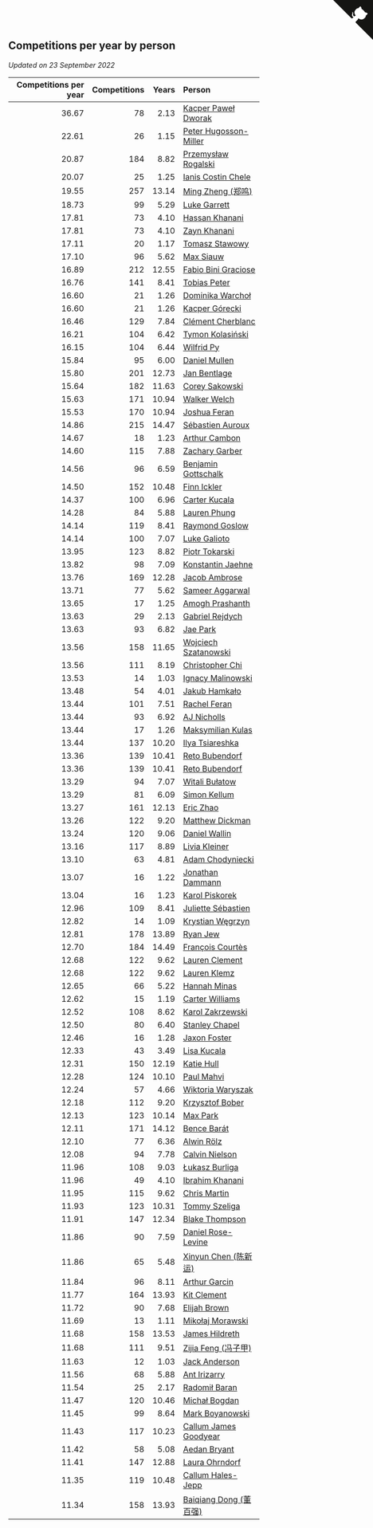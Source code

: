 ## Competitions per year by person

*Updated on 23 September 2022*

| Competitions per year | Competitions | Years | Person |
| ---: | ---: | ---: | :--- |
| 36.67 | 78 | 2.13 | [Kacper Paweł Dworak](https://www.worldcubeassociation.org/persons/2020DWOR01) |
| 22.61 | 26 | 1.15 | [Peter Hugosson-Miller](https://www.worldcubeassociation.org/persons/2021HUGO01) |
| 20.87 | 184 | 8.82 | [Przemysław Rogalski](https://www.worldcubeassociation.org/persons/2013ROGA02) |
| 20.07 | 25 | 1.25 | [Ianis Costin Chele](https://www.worldcubeassociation.org/persons/2021CHEL01) |
| 19.55 | 257 | 13.14 | [Ming Zheng (郑鸣)](https://www.worldcubeassociation.org/persons/2009ZHEN11) |
| 18.73 | 99 | 5.29 | [Luke Garrett](https://www.worldcubeassociation.org/persons/2017GARR05) |
| 17.81 | 73 | 4.10 | [Hassan Khanani](https://www.worldcubeassociation.org/persons/2018KHAN26) |
| 17.81 | 73 | 4.10 | [Zayn Khanani](https://www.worldcubeassociation.org/persons/2018KHAN28) |
| 17.11 | 20 | 1.17 | [Tomasz Stawowy](https://www.worldcubeassociation.org/persons/2021STAW01) |
| 17.10 | 96 | 5.62 | [Max Siauw](https://www.worldcubeassociation.org/persons/2017SIAU02) |
| 16.89 | 212 | 12.55 | [Fabio Bini Graciose](https://www.worldcubeassociation.org/persons/2010GRAC02) |
| 16.76 | 141 | 8.41 | [Tobias Peter](https://www.worldcubeassociation.org/persons/2014PETE03) |
| 16.60 | 21 | 1.26 | [Dominika Warchoł](https://www.worldcubeassociation.org/persons/2021WARC01) |
| 16.60 | 21 | 1.26 | [Kacper Górecki](https://www.worldcubeassociation.org/persons/2021GORE01) |
| 16.46 | 129 | 7.84 | [Clément Cherblanc](https://www.worldcubeassociation.org/persons/2014CHER05) |
| 16.21 | 104 | 6.42 | [Tymon Kolasiński](https://www.worldcubeassociation.org/persons/2016KOLA02) |
| 16.15 | 104 | 6.44 | [Wilfrid Py](https://www.worldcubeassociation.org/persons/2016PYWI01) |
| 15.84 | 95 | 6.00 | [Daniel Mullen](https://www.worldcubeassociation.org/persons/2016MULL04) |
| 15.80 | 201 | 12.73 | [Jan Bentlage](https://www.worldcubeassociation.org/persons/2010BENT01) |
| 15.64 | 182 | 11.63 | [Corey Sakowski](https://www.worldcubeassociation.org/persons/2011SAKO01) |
| 15.63 | 171 | 10.94 | [Walker Welch](https://www.worldcubeassociation.org/persons/2011WELC01) |
| 15.53 | 170 | 10.94 | [Joshua Feran](https://www.worldcubeassociation.org/persons/2011FERA01) |
| 14.86 | 215 | 14.47 | [Sébastien Auroux](https://www.worldcubeassociation.org/persons/2008AURO01) |
| 14.67 | 18 | 1.23 | [Arthur Cambon](https://www.worldcubeassociation.org/persons/2021CAMB01) |
| 14.60 | 115 | 7.88 | [Zachary Garber](https://www.worldcubeassociation.org/persons/2014GARB01) |
| 14.56 | 96 | 6.59 | [Benjamin Gottschalk](https://www.worldcubeassociation.org/persons/2016GOTT01) |
| 14.50 | 152 | 10.48 | [Finn Ickler](https://www.worldcubeassociation.org/persons/2012ICKL01) |
| 14.37 | 100 | 6.96 | [Carter Kucala](https://www.worldcubeassociation.org/persons/2015KUCA01) |
| 14.28 | 84 | 5.88 | [Lauren Phung](https://www.worldcubeassociation.org/persons/2016PHUN02) |
| 14.14 | 119 | 8.41 | [Raymond Goslow](https://www.worldcubeassociation.org/persons/2014GOSL01) |
| 14.14 | 100 | 7.07 | [Luke Galioto](https://www.worldcubeassociation.org/persons/2015GALI02) |
| 13.95 | 123 | 8.82 | [Piotr Tokarski](https://www.worldcubeassociation.org/persons/2013TOKA01) |
| 13.82 | 98 | 7.09 | [Konstantin Jaehne](https://www.worldcubeassociation.org/persons/2015JAEH01) |
| 13.76 | 169 | 12.28 | [Jacob Ambrose](https://www.worldcubeassociation.org/persons/2010AMBR01) |
| 13.71 | 77 | 5.62 | [Sameer Aggarwal](https://www.worldcubeassociation.org/persons/2017AGGA01) |
| 13.65 | 17 | 1.25 | [Amogh Prashanth](https://www.worldcubeassociation.org/persons/2021PRAS01) |
| 13.63 | 29 | 2.13 | [Gabriel Rejdych](https://www.worldcubeassociation.org/persons/2020REJD01) |
| 13.63 | 93 | 6.82 | [Jae Park](https://www.worldcubeassociation.org/persons/2015PARK24) |
| 13.56 | 158 | 11.65 | [Wojciech Szatanowski](https://www.worldcubeassociation.org/persons/2011SZAT01) |
| 13.56 | 111 | 8.19 | [Christopher Chi](https://www.worldcubeassociation.org/persons/2014CHIC01) |
| 13.53 | 14 | 1.03 | [Ignacy Malinowski](https://www.worldcubeassociation.org/persons/2021MALI02) |
| 13.48 | 54 | 4.01 | [Jakub Hamkało](https://www.worldcubeassociation.org/persons/2018HAMK01) |
| 13.44 | 101 | 7.51 | [Rachel Feran](https://www.worldcubeassociation.org/persons/2015FERA01) |
| 13.44 | 93 | 6.92 | [AJ Nicholls](https://www.worldcubeassociation.org/persons/2015NICH04) |
| 13.44 | 17 | 1.26 | [Maksymilian Kulas](https://www.worldcubeassociation.org/persons/2021KULA02) |
| 13.44 | 137 | 10.20 | [Ilya Tsiareshka](https://www.worldcubeassociation.org/persons/2012TERE01) |
| 13.36 | 139 | 10.41 | [Reto Bubendorf](https://www.worldcubeassociation.org/persons/2012BUBE01) |
| 13.36 | 139 | 10.41 | [Reto Bubendorf](https://www.worldcubeassociation.org/persons/2012BUBE01) |
| 13.29 | 94 | 7.07 | [Witali Bułatow](https://www.worldcubeassociation.org/persons/2015BUAT01) |
| 13.29 | 81 | 6.09 | [Simon Kellum](https://www.worldcubeassociation.org/persons/2016KELL12) |
| 13.27 | 161 | 12.13 | [Eric Zhao](https://www.worldcubeassociation.org/persons/2010ZHAO19) |
| 13.26 | 122 | 9.20 | [Matthew Dickman](https://www.worldcubeassociation.org/persons/2013DICK01) |
| 13.24 | 120 | 9.06 | [Daniel Wallin](https://www.worldcubeassociation.org/persons/2013WALL03) |
| 13.16 | 117 | 8.89 | [Livia Kleiner](https://www.worldcubeassociation.org/persons/2013KLEI03) |
| 13.10 | 63 | 4.81 | [Adam Chodyniecki](https://www.worldcubeassociation.org/persons/2017CHOD02) |
| 13.07 | 16 | 1.22 | [Jonathan Dammann](https://www.worldcubeassociation.org/persons/2021DAMM01) |
| 13.04 | 16 | 1.23 | [Karol Piskorek](https://www.worldcubeassociation.org/persons/2021PISK01) |
| 12.96 | 109 | 8.41 | [Juliette Sébastien](https://www.worldcubeassociation.org/persons/2014SEBA01) |
| 12.82 | 14 | 1.09 | [Krystian Węgrzyn](https://www.worldcubeassociation.org/persons/2021WEGR01) |
| 12.81 | 178 | 13.89 | [Ryan Jew](https://www.worldcubeassociation.org/persons/2008JEWR01) |
| 12.70 | 184 | 14.49 | [François Courtès](https://www.worldcubeassociation.org/persons/2008COUR01) |
| 12.68 | 122 | 9.62 | [Lauren Clement](https://www.worldcubeassociation.org/persons/2013KLEM01) |
| 12.68 | 122 | 9.62 | [Lauren Klemz](https://www.worldcubeassociation.org/persons/2013KLEM01) |
| 12.65 | 66 | 5.22 | [Hannah Minas](https://www.worldcubeassociation.org/persons/2017MINA04) |
| 12.62 | 15 | 1.19 | [Carter Williams](https://www.worldcubeassociation.org/persons/2021WILL06) |
| 12.52 | 108 | 8.62 | [Karol Zakrzewski](https://www.worldcubeassociation.org/persons/2014ZAKR01) |
| 12.50 | 80 | 6.40 | [Stanley Chapel](https://www.worldcubeassociation.org/persons/2016CHAP04) |
| 12.46 | 16 | 1.28 | [Jaxon Foster](https://www.worldcubeassociation.org/persons/2021FOST01) |
| 12.33 | 43 | 3.49 | [Lisa Kucala](https://www.worldcubeassociation.org/persons/2019KUCA01) |
| 12.31 | 150 | 12.19 | [Katie Hull](https://www.worldcubeassociation.org/persons/2010HULL01) |
| 12.28 | 124 | 10.10 | [Paul Mahvi](https://www.worldcubeassociation.org/persons/2012MAHV01) |
| 12.24 | 57 | 4.66 | [Wiktoria Waryszak](https://www.worldcubeassociation.org/persons/2018WARY01) |
| 12.18 | 112 | 9.20 | [Krzysztof Bober](https://www.worldcubeassociation.org/persons/2013BOBE01) |
| 12.13 | 123 | 10.14 | [Max Park](https://www.worldcubeassociation.org/persons/2012PARK03) |
| 12.11 | 171 | 14.12 | [Bence Barát](https://www.worldcubeassociation.org/persons/2008BARA01) |
| 12.10 | 77 | 6.36 | [Alwin Rölz](https://www.worldcubeassociation.org/persons/2016ROLZ01) |
| 12.08 | 94 | 7.78 | [Calvin Nielson](https://www.worldcubeassociation.org/persons/2014NIEL03) |
| 11.96 | 108 | 9.03 | [Łukasz Burliga](https://www.worldcubeassociation.org/persons/2013BURL01) |
| 11.96 | 49 | 4.10 | [Ibrahim Khanani](https://www.worldcubeassociation.org/persons/2018KHAN27) |
| 11.95 | 115 | 9.62 | [Chris Martin](https://www.worldcubeassociation.org/persons/2013MART03) |
| 11.93 | 123 | 10.31 | [Tommy Szeliga](https://www.worldcubeassociation.org/persons/2012SZEL01) |
| 11.91 | 147 | 12.34 | [Blake Thompson](https://www.worldcubeassociation.org/persons/2010THOM03) |
| 11.86 | 90 | 7.59 | [Daniel Rose-Levine](https://www.worldcubeassociation.org/persons/2015ROSE01) |
| 11.86 | 65 | 5.48 | [Xinyun Chen (陈新运)](https://www.worldcubeassociation.org/persons/2017CHEN36) |
| 11.84 | 96 | 8.11 | [Arthur Garcin](https://www.worldcubeassociation.org/persons/2014GARC27) |
| 11.77 | 164 | 13.93 | [Kit Clement](https://www.worldcubeassociation.org/persons/2008CLEM01) |
| 11.72 | 90 | 7.68 | [Elijah Brown](https://www.worldcubeassociation.org/persons/2015BROW03) |
| 11.69 | 13 | 1.11 | [Mikołaj Morawski](https://www.worldcubeassociation.org/persons/2021MORA01) |
| 11.68 | 158 | 13.53 | [James Hildreth](https://www.worldcubeassociation.org/persons/2009HILD01) |
| 11.68 | 111 | 9.51 | [Zijia Feng (冯子甲)](https://www.worldcubeassociation.org/persons/2013FENG02) |
| 11.63 | 12 | 1.03 | [Jack Anderson](https://www.worldcubeassociation.org/persons/2021ANDE05) |
| 11.56 | 68 | 5.88 | [Ant Irizarry](https://www.worldcubeassociation.org/persons/2016IRIZ02) |
| 11.54 | 25 | 2.17 | [Radomił Baran](https://www.worldcubeassociation.org/persons/2020BARA02) |
| 11.47 | 120 | 10.46 | [Michał Bogdan](https://www.worldcubeassociation.org/persons/2012BOGD01) |
| 11.45 | 99 | 8.64 | [Mark Boyanowski](https://www.worldcubeassociation.org/persons/2014BOYA01) |
| 11.43 | 117 | 10.23 | [Callum James Goodyear](https://www.worldcubeassociation.org/persons/2012GOOD02) |
| 11.42 | 58 | 5.08 | [Aedan Bryant](https://www.worldcubeassociation.org/persons/2017BRYA06) |
| 11.41 | 147 | 12.88 | [Laura Ohrndorf](https://www.worldcubeassociation.org/persons/2009OHRN01) |
| 11.35 | 119 | 10.48 | [Callum Hales-Jepp](https://www.worldcubeassociation.org/persons/2012HALE01) |
| 11.34 | 158 | 13.93 | [Baiqiang Dong (董百强)](https://www.worldcubeassociation.org/persons/2008DONG06) |


<a href="https://github.com/jonatanklosko/wca_statistics" class="github-corner" aria-label="View source on Github"><svg width="80" height="80" viewBox="0 0 250 250" style="fill:#151513; color:#fff; position: absolute; top: 0; border: 0; right: 0;" aria-hidden="true"><path d="M0,0 L115,115 L130,115 L142,142 L250,250 L250,0 Z"></path><path d="M128.3,109.0 C113.8,99.7 119.0,89.6 119.0,89.6 C122.0,82.7 120.5,78.6 120.5,78.6 C119.2,72.0 123.4,76.3 123.4,76.3 C127.3,80.9 125.5,87.3 125.5,87.3 C122.9,97.6 130.6,101.9 134.4,103.2" fill="currentColor" style="transform-origin: 130px 106px;" class="octo-arm"></path><path d="M115.0,115.0 C114.9,115.1 118.7,116.5 119.8,115.4 L133.7,101.6 C136.9,99.2 139.9,98.4 142.2,98.6 C133.8,88.0 127.5,74.4 143.8,58.0 C148.5,53.4 154.0,51.2 159.7,51.0 C160.3,49.4 163.2,43.6 171.4,40.1 C171.4,40.1 176.1,42.5 178.8,56.2 C183.1,58.6 187.2,61.8 190.9,65.4 C194.5,69.0 197.7,73.2 200.1,77.6 C213.8,80.2 216.3,84.9 216.3,84.9 C212.7,93.1 206.9,96.0 205.4,96.6 C205.1,102.4 203.0,107.8 198.3,112.5 C181.9,128.9 168.3,122.5 157.7,114.1 C157.9,116.9 156.7,120.9 152.7,124.9 L141.0,136.5 C139.8,137.7 141.6,141.9 141.8,141.8 Z" fill="currentColor" class="octo-body"></path></svg></a><style>.github-corner:hover .octo-arm{animation:octocat-wave 560ms ease-in-out}@keyframes octocat-wave{0%,100%{transform:rotate(0)}20%,60%{transform:rotate(-25deg)}40%,80%{transform:rotate(10deg)}}@media (max-width:500px){.github-corner:hover .octo-arm{animation:none}.github-corner .octo-arm{animation:octocat-wave 560ms ease-in-out}}</style>
